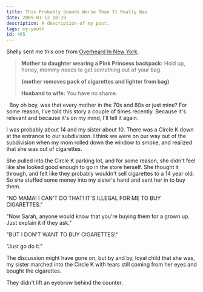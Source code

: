 ```yaml
---
title: This Probably Sounds Worse Than It Really Was
date: 2009-01-12 18:19
description: A description of my post.
tags: my-youth
id: 465
---
```

Shelly sent me this one from <a href="http://overheardinnewyork.com" target="_blank">Overheard In New York</a>.

<blockquote><b>Mother to daughter wearing a Pink Princess backpack:</b> Hold up, honey, mommy needs to get something out of your bag.

<b>(mother removes pack of cigarettes and lighter from bag)

Husband to wife:</b> You have no shame.</blockquote>
<span class="spanEndPreview">&nbsp;</span>
Boy oh boy, was that every mother in the 70s and 80s or just mine?  For some reason, I've told this story a couple of times recently.  Because it's relevant and because it's on my mind, I'll tell it again.

I was probably about 14 and my sister about 10.  There was a Circle K down at the entrance to our subdivision.  I think we were on our way out of the subdivision when my mom rolled down the window to smoke, and realized that she was out of cigarettes.

She pulled into the Circle K parking lot, and for some reason, she didn't feel like she looked good enough to go in the store herself.  She thought it through, and felt like they probably wouldn't sell cigarettes to a 14 year old.  So she stuffed some money into my sister's hand and sent her in to buy them.

"NO MAMA!  I CAN'T DO THAT!  IT'S ILLEGAL FOR ME TO BUY CIGARETTES."

"Now Sarah, anyone would know that you're buying them for a grown up.  Just explain it if they ask."

"BUT I DON'T WANT TO BUY CIGARETTES!"

"Just go do it."

The discussion might have gone on, but by and by, loyal child that she was, my sister marched into the Circle K with tears still coming from her eyes and bought the cigarettes.

They didn't lift an eyebrow behind the counter.
